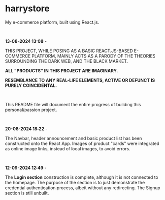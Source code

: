 # harrystore
My e-commerce platform, built using React.js. 

<br>

<b>13-08-2024 13:08</b> - <p>THIS PROJECT, WHILE POSING AS A BASIC REACT.JS-BASED E-COMMERCE PLATFORM, MAINLY ACTS AS A PARODY OF THE THEORIES SURROUNDING THE DARK WEB, AND THE BLACK MARKET.</p>
<p><b>ALL "PRODUCTS" IN THIS PROJECT ARE IMAGINARY.</b></p>
<p><b>RESEMBLANCE TO ANY REAL-LIFE ELEMENTS, ACTIVE OR DEFUNCT IS PURELY COINCIDENTAL.</b></p>

<br>

<p>This README file will document the entire progress of building this personal/passion project.</p>

<br>

<b>20-08-2024 18:22</b> - <p>The Navbar, header announcement and basic product list has been constructed onto the React App. Images of product "cards" were integrated as online image links, instead of local images, to avoid errors.</p>

<br>

<b>12-09-2024 12:49</b> - <p>The <b>Login section</b> construction is complete, although it is not connected to the homepage. The purpose of the section is to just demonstrate the credential authentication process, albeit without any redirecting. The Signup section is still unbuilt.</p>
